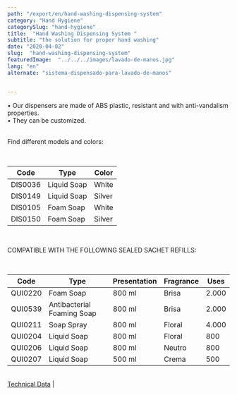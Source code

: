 ```yaml
---
path: "/export/en/hand-washing-dispensing-system"
category: "Hand Hygiene"
categorySlug: "hand-hygiene"
title:  "Hand Washing Dispensing System "
subtitle: "the solution for proper hand washing"
date: "2020-04-02"
slug:  "hand-washing-dispensing-system"
featuredImage:  "../../../images/lavado-de-manos.jpg"
lang: "en"
alternate: "sistema-dispensado-para-lavado-de-manos"


---
```

• Our dispensers are made of ABS plastic, resistant and with anti-vandalism properties.<br/>
• They can be customized.<br/><br/>

Find different models and colors:

<br>
<table class="min-w-full md:min-w-0 divide-y-0 divide-gray-200">
          <thead class=" bg-white">
            <tr>
              <th scope="col" class="px-6 text-center text-xs font-medium text-white bg-primary-default uppercase tracking-wider">
                Code
              </th>
              <th scope="col" class="px-6 py-3 text-center text-xs font-medium text-white bg-primary-lighter uppercase tracking-wider">
                Type
              </th>
               <th scope="col" class="px-6 py-3 text-center text-xs font-medium text-white bg-primary-default uppercase tracking-wider">
                Color
              </th>
            </tr>
          </thead>
          <tbody>
            <tr class="bg-gray-100">
              <td class="px-6 py-4 whitespace-nowrap text-sm text-gray-700 text-center">
              DIS0036
              </td>
              <td class="px-6 py-4 whitespace-nowrap text-sm text-gray-700 text-center">
               Liquid Soap
              </td>
              <td class="px-6 py-4 whitespace-nowrap text-sm text-gray-700 text-center">
               White
              </td>
            </tr>
            <tr class="bg-gray-300">
              <td class="px-6 py-4 whitespace-nowrap text-sm text-gray-700 text-center">
              DIS0149
              </td>
              <td class="px-6 py-4 whitespace-nowrap text-sm text-gray-700 text-center">
               Liquid Soap
              </td>
              <td class="px-6 py-4 whitespace-nowrap text-sm text-gray-700 text-center">
               Silver
              </td>
            </tr>
            <tr class="bg-gray-100">
              <td class="px-6 py-4 whitespace-nowrap text-sm text-gray-700 text-center">
              DIS0105
              </td>
              <td class="px-6 py-4 whitespace-nowrap text-sm text-gray-700 text-center">
               Foam Soap
              </td>
              <td class="px-6 py-4 whitespace-nowrap text-sm text-gray-700 text-center">
               White
              </td>
            </tr>
            <tr class="bg-gray-300">
              <td class="px-6 py-4 whitespace-nowrap text-sm text-gray-700 text-center">
              DIS0150
              </td>
              <td class="px-6 py-4 whitespace-nowrap text-sm text-gray-700 text-center">
               Foam Soap
              </td>
              <td class="px-6 py-4 whitespace-nowrap text-sm text-gray-700 text-center">
               Silver
              </td>
            </tr>
          </tbody>
        </table> <br>

COMPATIBLE WITH THE FOLLOWING SEALED SACHET REFILLS: 

<br>
<table class="min-w-full md:min-w-0 divide-y-0 divide-gray-200">
          <thead class=" bg-white">
            <tr>
              <th scope="col" class="px-6 text-center text-xs font-medium text-white bg-primary-default uppercase tracking-wider">
                Code
              </th>
               <th scope="col" class="px-6 py-3 text-center text-xs font-medium text-white bg-primary-default uppercase tracking-wider">
                Type 
              </th>
              <th scope="col" class="px-6 py-3 text-center text-xs font-medium  text-white bg-primary-lighter uppercase tracking-wider">
                Presentation
              </th>
              <th scope="col" class="px-6 py-3 text-center text-xs font-medium text-white bg-primary-default uppercase tracking-wider">
                Fragrance
              </th>
              <th scope="col" class="px-6 py-3 text-center text-xs font-medium text-white bg-primary-lighter uppercase tracking-wider">
                Uses
              </th>
            </tr>
          </thead>
          <tbody>
            <tr class="bg-gray-100">
              <td class="px-6 py-4 whitespace-nowrap text-sm text-gray-700 text-center">
              QUI0220
              </td>
              <td class="px-6 py-4 whitespace-nowrap text-sm text-gray-700 text-center">
               Foam Soap 
              </td>
              <td class="px-6 py-4 whitespace-nowrap text-sm text-gray-700 text-center">
               800 ml
              </td>
              <td class="px-6 py-4 whitespace-nowrap text-sm text-gray-700 text-center">
               Brisa
              </td>
              <td class="px-6 py-4 whitespace-nowrap text-sm text-gray-700 text-center">
               2.000
              </td>
            </tr>
            <tr class="bg-gray-300">
              <td class="px-6 py-4 whitespace-nowrap text-sm text-gray-700 text-center">
              QUI0539
              </td>
               <td class="px-6 py-4 whitespace-nowrap text-sm text-gray-700 text-center">
               Antibacterial Foaming Soap
              </td>
              <td class="px-6 py-4 whitespace-nowrap text-sm text-gray-700 text-center">
               800 ml
              </td>
              <td class="px-6 py-4 whitespace-nowrap text-sm text-gray-700 text-center">
               Brisa
              </td>
              <td class="px-6 py-4 whitespace-nowrap text-sm text-gray-700 text-center">
               2.000
              </td>
            </tr>
            <tr class="bg-gray-100">
              <td class="px-6 py-4 whitespace-nowrap text-sm text-gray-700 text-center">
              QUI0211
              </td>
               <td class="px-6 py-4 whitespace-nowrap text-sm text-gray-700 text-center">
               Soap Spray
              </td>
              <td class="px-6 py-4 whitespace-nowrap text-sm text-gray-700 text-center">
               800 ml
              </td>
              <td class="px-6 py-4 whitespace-nowrap text-sm text-gray-700 text-center">
               Floral
              </td>
              <td class="px-6 py-4 whitespace-nowrap text-sm text-gray-700 text-center">
               4.000
              </td>
            </tr>
            <tr class="bg-gray-300">
              <td class="px-6 py-4 whitespace-nowrap text-sm text-gray-700 text-center">
              QUI0204
              </td>
                <td class="px-6 py-4 whitespace-nowrap text-sm text-gray-700 text-center">
               Liquid Soap
              </td>
              <td class="px-6 py-4 whitespace-nowrap text-sm text-gray-700 text-center">
               800 ml
              </td>
              <td class="px-6 py-4 whitespace-nowrap text-sm text-gray-700 text-center">
               Floral
              </td>
              <td class="px-6 py-4 whitespace-nowrap text-sm text-gray-700 text-center">
               800
              </td>
            </tr>
            <tr class="bg-gray-100">
              <td class="px-6 py-4 whitespace-nowrap text-sm text-gray-700 text-center">
              QUI0206
              </td>
               <td class="px-6 py-4 whitespace-nowrap text-sm text-gray-700 text-center">
               Liquid Soap
              </td>
              <td class="px-6 py-4 whitespace-nowrap text-sm text-gray-700 text-center">
               800 ml
              </td>
              <td class="px-6 py-4 whitespace-nowrap text-sm text-gray-700 text-center">
               Neutro
              </td>
              <td class="px-6 py-4 whitespace-nowrap text-sm text-gray-700 text-center">
               800
              </td>
            </tr>
            <tr class="bg-gray-300">
              <td class="px-6 py-4 whitespace-nowrap text-sm text-gray-700 text-center">
              QUI0207
              </td>
                <td class="px-6 py-4 whitespace-nowrap text-sm text-gray-700 text-center">
               Liquid Soap
              </td>
              <td class="px-6 py-4 whitespace-nowrap text-sm text-gray-700 text-center">
               500 ml
              </td>
              <td class="px-6 py-4 whitespace-nowrap text-sm text-gray-700 text-center">
               Crema
              </td>
              <td class="px-6 py-4 whitespace-nowrap text-sm text-gray-700 text-center">
               500
              </td>
            </tr>
          </tbody>
        </table>
        <br>
 <a href="../../../files/FT-lavado-de-manos.pdf" target="_blank" rel="noopener">Technical Data</a> |
